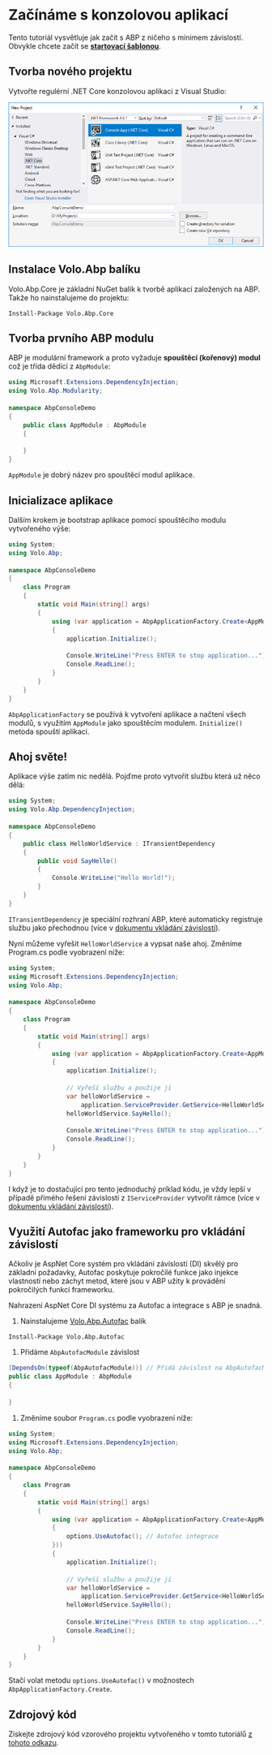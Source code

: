 # Začínáme s konzolovou aplikací

Tento tutoriál vysvětluje jak začít s ABP z ničeho s minimem závislostí. Obvykle chcete začít se **[startovací šablonou](https://abp.io/Templates)**.

## Tvorba nového projektu

Vytvořte regulérní .NET Core konzolovou aplikaci z Visual Studio:

![](images/create-new-net-core-console-application.png)

## Instalace Volo.Abp balíku

Volo.Abp.Core je základní NuGet balík k tvorbě aplikací založených na ABP. Takže ho nainstalujeme do projektu:

````
Install-Package Volo.Abp.Core
````

## Tvorba prvního ABP modulu

ABP je modulární framework a proto vyžaduje **spouštěcí (kořenový) modul** což je třída dědící z ``AbpModule``:

````C#
using Microsoft.Extensions.DependencyInjection;
using Volo.Abp.Modularity;

namespace AbpConsoleDemo
{
    public class AppModule : AbpModule
    {
        
    }
}
````

``AppModule`` je dobrý název pro spouštěcí modul aplikace.

## Inicializace aplikace

Dalším krokem je bootstrap aplikace pomocí spouštěcího modulu vytvořeného výše:

````C#
using System;
using Volo.Abp;

namespace AbpConsoleDemo
{
    class Program
    {
        static void Main(string[] args)
        {
            using (var application = AbpApplicationFactory.Create<AppModule>())
            {
                application.Initialize();

                Console.WriteLine("Press ENTER to stop application...");
                Console.ReadLine();
            }
        }
    }
}

````

``AbpApplicationFactory`` se používá k vytvoření aplikace a načtení všech modulů, s využitím ``AppModule`` jako spouštěcím modulem. ``Initialize()`` metoda spouští aplikaci.

## Ahoj světe!

Aplikace výše zatím nic nedělá. Pojďme proto vytvořit službu která už něco dělá:

````C#
using System;
using Volo.Abp.DependencyInjection;

namespace AbpConsoleDemo
{
    public class HelloWorldService : ITransientDependency
    {
        public void SayHello()
        {
            Console.WriteLine("Hello World!");
        }
    }
}

````

``ITransientDependency`` je speciální rozhraní ABP, které automaticky registruje službu jako přechodnou (více v [dokumentu vkládání závislostí](Dependency-Injection.md)).

Nyní můžeme vyřešit ``HelloWorldService`` a vypsat naše ahoj. Změníme Program.cs podle vyobrazení níže:

````C#
using System;
using Microsoft.Extensions.DependencyInjection;
using Volo.Abp;

namespace AbpConsoleDemo
{
    class Program
    {
        static void Main(string[] args)
        {
            using (var application = AbpApplicationFactory.Create<AppModule>())
            {
                application.Initialize();

                // Vyřeší službu a použije ji
                var helloWorldService = 
                    application.ServiceProvider.GetService<HelloWorldService>();
                helloWorldService.SayHello();

                Console.WriteLine("Press ENTER to stop application...");
                Console.ReadLine();
            }
        }
    }
}
````

I když je to dostačující pro tento jednoduchý príklad kódu, je vždy lepší v případě přímého řešení závislostí z ``IServiceProvider`` vytvořit rámce (více v [dokumentu vkládání závislostí](Dependency-Injection.md)).

## Využití Autofac jako frameworku pro vkládání závislostí

Ačkoliv je AspNet Core systém pro vkládání závíslostí (DI) skvělý pro základní požadavky, Autofac poskytuje pokročilé funkce jako injekce vlastností nebo záchyt metod, které jsou v ABP užity k provádění pokročilých funkcí frameworku.

Nahrazení AspNet Core DI systému za Autofac a integrace s ABP je snadná.

1. Nainstalujeme [Volo.Abp.Autofac](https://www.nuget.org/packages/Volo.Abp.Autofac) balík

```
Install-Package Volo.Abp.Autofac
```

1. Přidáme ``AbpAutofacModule`` závislost

```c#
[DependsOn(typeof(AbpAutofacModule))] // Přidá závislost na AbpAutofacModule
public class AppModule : AbpModule
{
    
}
```

1. Změníme soubor ``Program.cs`` podle vyobrazení níže:

```c#
using System;
using Microsoft.Extensions.DependencyInjection;
using Volo.Abp;

namespace AbpConsoleDemo
{
    class Program
    {
        static void Main(string[] args)
        {
            using (var application = AbpApplicationFactory.Create<AppModule>(options =>
            {
                options.UseAutofac(); // Autofac integrace
            }))
            {
                application.Initialize();

                // Vyřeší službu a použije ji
                var helloWorldService = 
                    application.ServiceProvider.GetService<HelloWorldService>();
                helloWorldService.SayHello();

                Console.WriteLine("Press ENTER to stop application...");
                Console.ReadLine();
            }
        }
    }
}
```

Stačí volat metodu `options.UseAutofac()` v možnostech `AbpApplicationFactory.Create`.

## Zdrojový kód

Získejte zdrojový kód vzorového projektu vytvořeného v tomto tutoriálů [z tohoto odkazu](https://github.com/abpframework/abp-samples/tree/master/BasicConsoleApplication).
